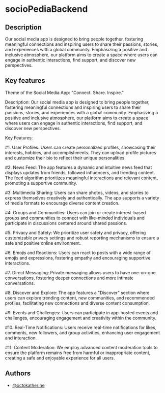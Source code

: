 # socioPediaBackend
## Description
Our social media app is designed to bring people together, fostering meaningful connections and inspiring users to share their passions, stories, and experiences with a global community. Emphasizing a positive and inclusive atmosphere, our platform aims to create a space where users can engage in authentic interactions, find support, and discover new perspectives.

## Key features

Theme of the Social Media App: "Connect. Share. Inspire."

Description:
Our social media app is designed to bring people together, fostering meaningful connections and inspiring users to share their passions, stories, and experiences with a global community. Emphasizing a positive and inclusive atmosphere, our platform aims to create a space where users can engage in authentic interactions, find support, and discover new perspectives.

Key Features:

#1. User Profiles: Users can create personalized profiles, showcasing their interests, hobbies, and accomplishments. They can upload profile pictures and customize their bio to reflect their unique personalities.

#2. News Feed: The app features a dynamic and intuitive news feed that displays updates from friends, followed influencers, and trending content. The feed algorithm prioritizes meaningful interactions and relevant content, promoting a supportive community.

#3. Multimedia Sharing: Users can share photos, videos, and stories to express themselves creatively and authentically. The app supports a variety of media formats to encourage diverse content creation.

#4. Groups and Communities: Users can join or create interest-based groups and communities to connect with like-minded individuals and participate in discussions centered around shared passions.

#5. Privacy and Safety: We prioritize user safety and privacy, offering customizable privacy settings and robust reporting mechanisms to ensure a safe and positive online environment.

#6. Emojis and Reactions: Users can react to posts with a wide range of emojis and expressions, fostering empathy and encouraging supportive interactions.

#7. Direct Messaging: Private messaging allows users to have one-on-one conversations, fostering deeper connections and more intimate conversations.

#8. Discover and Explore: The app features a "Discover" section where users can explore trending content, new communities, and recommended profiles, facilitating new connections and diverse content consumption.

#9. Events and Challenges: Users can participate in app-hosted events and challenges, encouraging engagement and creativity within the community.

#10. Real-Time Notifications: Users receive real-time notifications for likes, comments, new followers, and group activities, enhancing user engagement and interaction.

#11. Content Moderation: We employ advanced content moderation tools to ensure the platform remains free from harmful or inappropriate content, creating a safe and enjoyable experience for all users.
## Authors

- [@octokatherine]( https://github.com/NirbhaiDev)







